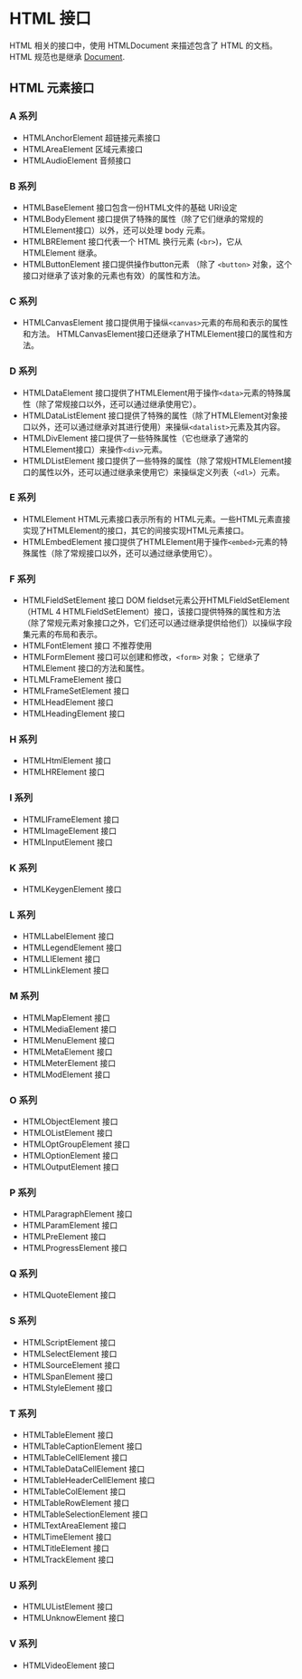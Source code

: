 # HTML 接口

HTML 相关的接口中，使用 HTMLDocument 来描述包含了 HTML 的文档。HTML 规范也是继承 [Document](./Document.md).

## HTML 元素接口

### A 系列

- HTMLAnchorElement 超链接元素接口
- HTMLAreaElement 区域元素接口
- HTMLAudioElement 音频接口

### B 系列

- HTMLBaseElement 接口包含一份HTML文件的基础 URI设定
- HTMLBodyElement 接口提供了特殊的属性（除了它们继承的常规的HTMLElement接口）以外，还可以处理 body 元素。
- HTMLBRElement 接口代表一个 HTML 换行元素 (`<br>`)，它从 HTMLElement 继承。
- HTMLButtonElement 接口提供操作button元素 （除了 `<button>` 对象，这个接口对继承了该对象的元素也有效）的属性和方法。

### C 系列

- HTMLCanvasElement 接口提供用于操纵`<canvas>`元素的布局和表示的属性和方法。 HTMLCanvasElement接口还继承了HTMLElement接口的属性和方法。

### D 系列

- HTMLDataElement 接口提供了HTMLElement用于操作`<data>`元素的特殊属性（除了常规接口以外，还可以通过继承使用它）。
- HTMLDataListElement 接口提供了特殊的属性（除了HTMLElement对象接口以外，还可以通过继承对其进行使用）来操纵`<datalist>`元素及其内容。
- HTMLDivElement 接口提供了一些特殊属性（它也继承了通常的HTMLElement接口）来操作`<div>`元素。
- HTMLDListElement 接口提供了一些特殊的属性（除了常规HTMLElement接口的属性以外，还可以通过继承来使用它）来操纵定义列表（`<dl>`）元素。

### E 系列

- HTMLElement HTML元素接口表示所有的 HTML元素。一些HTML元素直接实现了HTMLElement的接口，其它的间接实现HTML元素接口。
- HTMLEmbedElement 接口提供了HTMLElement用于操作`<embed>`元素的特殊属性（除了常规接口以外，还可以通过继承使用它）。

### F 系列

- HTMLFieldSetElement 接口 DOM fieldset元素公开HTMLFieldSetElement   （HTML 4 HTMLFieldSetElement）接口，该接口提供特殊的属性和方法（除了常规元素对象接口之外，它们还可以通过继承提供给他们）以操纵字段集元素的布局和表示。
- HTMLFontElement 接口 不推荐使用
- HTMLFormElement 接口可以创建和修改，`<form>` 对象； 它继承了 HTMLElement 接口的方法和属性。
- HTLMLFrameElement 接口
- HTMLFrameSetElement 接口
- HTMLHeadElement 接口
- HTMLHeadingElement 接口

### H 系列

- HTMLHtmlElement 接口
- HTMLHRElement 接口

### I 系列

- HTMLIFrameElement 接口
- HTMLImageElement 接口
- HTMLInputElement 接口

### K 系列

- HTMLKeygenElement 接口

### L 系列

- HTMLLabelElement 接口
- HTMLLegendElement 接口
- HTMLLIElement 接口
- HTMLLinkElement 接口

### M 系列

- HTMLMapElement 接口
- HTMLMediaElement 接口
- HTMLMenuElement 接口
- HTMLMetaElement 接口
- HTMLMeterElement 接口
- HTMLModElement 接口

### O 系列

- HTMLObjectElement 接口
- HTMLOListElement 接口
- HTMLOptGroupElement  接口
- HTMLOptionElement 接口
- HTMLOutputElement 接口

### P 系列

- HTMLParagraphElement 接口
- HTMLParamElement 接口
- HTMLPreElement 接口
- HTMLProgressElement 接口

### Q 系列

- HTMLQuoteElement 接口

### S 系列

- HTMLScriptElement 接口
- HTMLSelectElement 接口
- HTMLSourceElement 接口
- HTMLSpanElement 接口
- HTMLStyleElement 接口

### T 系列 

- HTMLTableElement 接口
- HTMLTableCaptionElement 接口
- HTMLTableCellElement 接口
- HTMLTableDataCellElement 接口
- HTMLTableHeaderCellElement 接口
- HTMLTableColElement 接口
- HTMLTableRowElement 接口
- HTMLTableSelectionElement 接口
- HTMLTextAreaElement 接口
- HTMLTimeElement 接口
- HTMLTitleElement 接口
- HTMLTrackElement 接口

### U 系列

- HTMLUListElement 接口
- HTMLUnknowElement 接口

### V 系列

- HTMLVideoElement 接口

